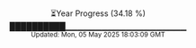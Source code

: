 <p align="center">
⏳Year Progress (34.18 %)<br>
██████████▁▁▁▁▁▁▁▁▁▁▁▁▁▁▁▁▁▁▁▁ <br>
<sub>Updated: Mon, 05 May 2025 18:03:09 GMT</sub>
</p>

